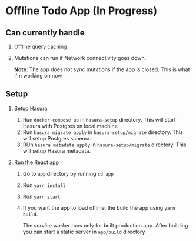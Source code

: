 # Offline Todo App (In Progress)


## Can currently handle

1. Offline query caching
2. Mutations can run if Network connectivity goes down.

    __Note__: The app does not sync mutations if the app is closed. This is what I'm working on now

## Setup

1. Setup Hasura

    1. Run `docker-compose up` in `hasura-setup` directory. This will start Hasura with Postgres on local machine
    2. Run `hasura migrate apply` in `hasura-setup/migrate` directory. This will setup Postgres schema.
    3. RUn `hasura metadata apply` in `hasura-setup/migrate` directory. This will setup Hasura metadata.
2. Run the React app

    1. Go to `app` directory by running `cd app`
    2. Run `yarn install`
    3. Run `yarn start`
    4. If you want the app to load offline, the build the app using `yarn build`.

        The _service worker_ runs only for built production app. After building you can start a static server in `app/build` directory